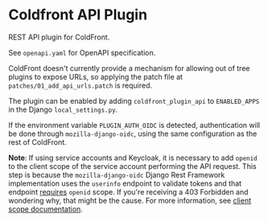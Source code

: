 # Coldfront API Plugin
REST API plugin for ColdFront.

See `openapi.yaml` for OpenAPI specification.

ColdFront doesn't currently provide a mechanism for allowing out of tree
plugins to expose URLs, so applying the patch file at
`patches/01_add_api_urls.patch` is required.

The plugin can be enabled by adding `coldfront_plugin_api` to `ENABLED_APPS`
in the Django `local_settings.py`.

If the environment variable `PLUGIN_AUTH_OIDC` is detected, authentication
will be done through `mozilla-django-oidc`, using the same configuration
as the rest of ColdFront.

**Note**: If using service accounts and Keycloak, it is necessary to add
`openid` to the client scope of the service account performing the API
request.  This step is because  the `mozilla-django-oidc` Django Rest
Framework implementation uses the `userinfo` endpoint to validate tokens and
that endpoint [requires] `openid` scope. If you're receiving a 403 Forbidden
and wondering why, that might be the cause. For more information, see
[client scope documentation].

[requires]: https://github.com/keycloak/keycloak/pull/14237
[client scope documentation]: https://access.redhat.com/documentation/en-us/red_hat_single_sign-on_continuous_delivery/2/html/server_administration_guide/clients#client_scopes
